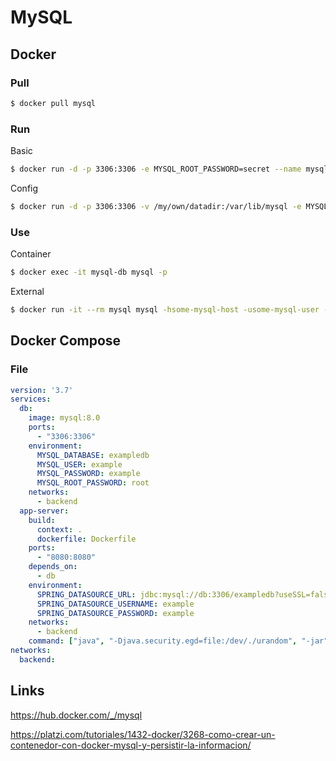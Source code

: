 

# MySQL

## Docker

### Pull

```bash
$ docker pull mysql
```

### Run

Basic

```bash
$ docker run -d -p 3306:3306 -e MYSQL_ROOT_PASSWORD=secret --name mysql-db mysql:tag
```

Config

```bash
$ docker run -d -p 3306:3306 -v /my/own/datadir:/var/lib/mysql -e MYSQL_ROOT_PASSWORD=secret -e MYSQL_DATABASE=mydb -e MYSQL_USER=user -e MYSQL_PASSWORD=pass --name mysql-db mysql:tag
```

### Use

Container

```bash
$ docker exec -it mysql-db mysql -p
```

External

```bash
$ docker run -it --rm mysql mysql -hsome-mysql-host -usome-mysql-user -p
```

## Docker Compose

### File

```yaml
version: '3.7'
services:
  db:
    image: mysql:8.0
    ports:
      - "3306:3306"
    environment:
      MYSQL_DATABASE: exampledb
      MYSQL_USER: example
      MYSQL_PASSWORD: example
      MYSQL_ROOT_PASSWORD: root
    networks:
      - backend
  app-server:
    build:
      context: . 
      dockerfile: Dockerfile
    ports:
      - "8080:8080"
    depends_on:
      - db
    environment:
      SPRING_DATASOURCE_URL: jdbc:mysql://db:3306/exampledb?useSSL=false&allowPublicKeyRetrieval=true
      SPRING_DATASOURCE_USERNAME: example
      SPRING_DATASOURCE_PASSWORD: example
    networks:
      - backend
    command: ["java", "-Djava.security.egd=file:/dev/./urandom", "-jar", "/SpringBoot.jar"]
networks:
  backend:
```


## Links

https://hub.docker.com/_/mysql

https://platzi.com/tutoriales/1432-docker/3268-como-crear-un-contenedor-con-docker-mysql-y-persistir-la-informacion/